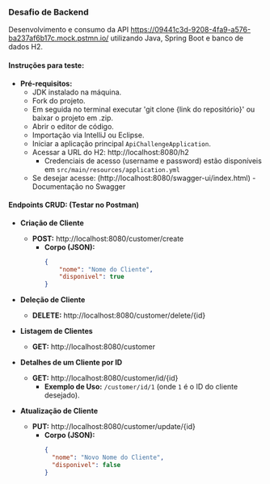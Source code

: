 ### Desafio de Backend

Desenvolvimento e consumo da API https://09441c3d-9208-4fa9-a576-ba237af6b17c.mock.pstmn.io/ utilizando Java, Spring Boot e banco de dados H2.

#### Instruções para teste:

- **Pré-requisitos:**
  - JDK instalado na máquina.
  - Fork do projeto.
  - Em seguida no terminal executar 'git clone {link do repositório}' ou baixar o projeto em .zip.
  - Abrir o editor de código.
  - Importação via IntelliJ ou Eclipse.
  - Iniciar a aplicação principal `ApiChallengeApplication`.
  - Acessar a URL do H2: http://localhost:8080/h2
    - Credenciais de acesso (username e password) estão disponíveis em `src/main/resources/application.yml`
  - Se desejar acesse: (http://localhost:8080/swagger-ui/index.html) - Documentação no Swagger

#### Endpoints CRUD: (Testar no Postman)

- **Criação de Cliente**
  - **POST:** http://localhost:8080/customer/create
    - **Corpo (JSON):**
      ```json
      {
          "nome": "Nome do Cliente",
          "disponivel": true
      }
      ```

- **Deleção de Cliente**
  - **DELETE:** http://localhost:8080/customer/delete/{id}

- **Listagem de Clientes**
  - **GET:** http://localhost:8080/customer

- **Detalhes de um Cliente por ID**
  - **GET:** http://localhost:8080/customer/id/{id}
    - **Exemplo de Uso:** `/customer/id/1` (onde `1` é o ID do cliente desejado).

- **Atualização de Cliente**
  - **PUT:** http://localhost:8080/customer/update/{id}
    - **Corpo (JSON):**
      ```json
      {
        "nome": "Novo Nome do Cliente",
        "disponivel": false
      }
      ```
